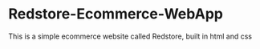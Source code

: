 # Redstore-Ecommerce-WebApp
This is a simple ecommerce website called Redstore, built in html and css

